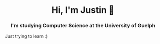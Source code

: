<h1 align="center">Hi, I'm Justin 👋</h1>
<h3 align="center">I'm studying Computer Science at the University of Guelph</h3>


Just trying to learn :) 

<!--
**justinleski/justinleski** is a ✨ _special_ ✨ repository because its `README.md` (this file) appears on your GitHub profile.

Here are some ideas to get you started:

- 🔭 I’m currently working on ...
- 🌱 I’m currently learning ...
- 👯 I’m looking to collaborate on ...
- 🤔 I’m looking for help with ...
- 💬 Ask me about ...
- 📫 How to reach me: ...
- 😄 Pronouns: ...
- ⚡ Fun fact: ...
-->
